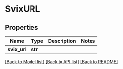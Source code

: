 # SvixURL

## Properties
Name | Type | Description | Notes
------------ | ------------- | ------------- | -------------
**svix_url** | **str** |  | 

[[Back to Model list]](../README.md#documentation-for-models) [[Back to API list]](../README.md#documentation-for-api-endpoints) [[Back to README]](../README.md)

